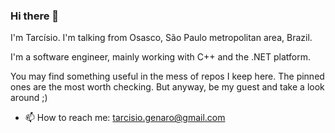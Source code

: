 ### Hi there 👋

I'm Tarcísio. I'm talking from Osasco, São Paulo metropolitan area, Brazil.

I'm a software engineer, mainly working with C++ and the .NET platform.

You may find something useful in the mess of repos I keep here. The pinned ones are the most worth checking. But anyway, be my guest and take a look around ;)

- 📫 How to reach me: tarcisio.genaro@gmail.com

<!--
**tarc/tarc** is a ✨ _special_ ✨ repository because its `README.md` (this file) appears on your GitHub profile.

Here are some ideas to get you started:

- 🔭 I’m currently working on ...
- 🌱 I’m currently learning ...
- 👯 I’m looking to collaborate on ...
- 🤔 I’m looking for help with ...
- 💬 Ask me about ...
- 📫 How to reach me: ...
- 😄 Pronouns: ...
- ⚡ Fun fact: ...
-->
